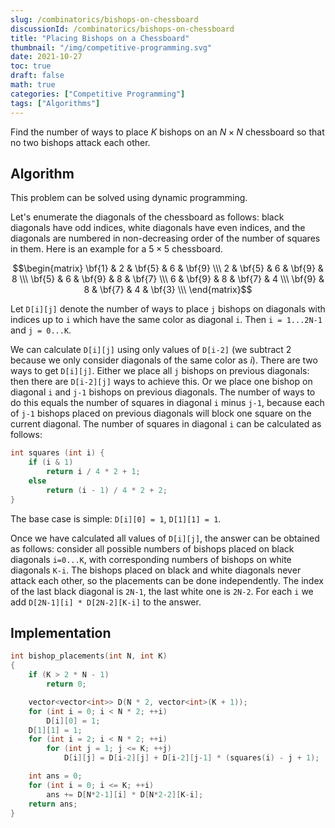 ```yaml
---
slug: /combinatorics/bishops-on-chessboard
discussionId: /combinatorics/bishops-on-chessboard
title: "Placing Bishops on a Chessboard"
thumbnail: "/img/competitive-programming.svg"
date: 2021-10-27
toc: true
draft: false
math: true
categories: ["Competitive Programming"]
tags: ["Algorithms"]
---
```


Find the number of ways to place $K$ bishops on an $N \times N$ chessboard so that no two bishops attack each other.

## Algorithm

This problem can be solved using dynamic programming.

Let's enumerate the diagonals of the chessboard as follows: black diagonals have odd indices, white diagonals have even indices, and the diagonals are numbered in non-decreasing order of the number of squares in them. Here is an example for a $5 \times 5$ chessboard.

$$\begin{matrix}
\bf{1} & 2 & \bf{5} & 6 & \bf{9} \\\
2 & \bf{5} & 6 & \bf{9} & 8 \\\
\bf{5} & 6 & \bf{9} & 8 & \bf{7} \\\
6 & \bf{9} & 8 & \bf{7} & 4 \\\
\bf{9} & 8 & \bf{7} & 4 & \bf{3} \\\
\end{matrix}$$

Let `D[i][j]` denote the number of ways to place `j` bishops on diagonals with indices up to `i` which have the same color as diagonal `i`.
Then `i = 1...2N-1` and `j = 0...K`.

We can calculate `D[i][j]` using only values of `D[i-2]` (we subtract 2 because we only consider diagonals of the same color as $i$).
There are two ways to get `D[i][j]`.
Either we place all `j` bishops on previous diagonals: then there are `D[i-2][j]` ways to achieve this.
Or we place one bishop on diagonal `i` and `j-1` bishops on previous diagonals.
The number of ways to do this equals the number of squares in diagonal `i` minus `j-1`, because each of `j-1` bishops placed on previous diagonals will block one square on the current diagonal.
The number of squares in diagonal `i` can be calculated as follows:

```cpp
int squares (int i) {
    if (i & 1)
        return i / 4 * 2 + 1;
    else
        return (i - 1) / 4 * 2 + 2;
}
```

The base case is simple: `D[i][0] = 1`, `D[1][1] = 1`.

Once we have calculated all values of `D[i][j]`, the answer can be obtained as follows:
consider all possible numbers of bishops placed on black diagonals `i=0...K`, with corresponding numbers of bishops on white diagonals `K-i`.
The bishops placed on black and white diagonals never attack each other, so the placements can be done independently.
The index of the last black diagonal is `2N-1`, the last white one is `2N-2`.
For each `i` we add `D[2N-1][i] * D[2N-2][K-i]` to the answer.

## Implementation

```cpp
int bishop_placements(int N, int K)
{
    if (K > 2 * N - 1)
        return 0;

    vector<vector<int>> D(N * 2, vector<int>(K + 1));
    for (int i = 0; i < N * 2; ++i)
        D[i][0] = 1;
    D[1][1] = 1;
    for (int i = 2; i < N * 2; ++i)
        for (int j = 1; j <= K; ++j)
            D[i][j] = D[i-2][j] + D[i-2][j-1] * (squares(i) - j + 1);

    int ans = 0;
    for (int i = 0; i <= K; ++i)
        ans += D[N*2-1][i] * D[N*2-2][K-i];
    return ans;
}
```
